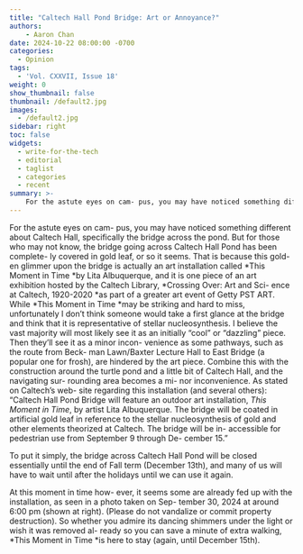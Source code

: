 ```yaml
---
title: "Caltech Hall Pond Bridge: Art or Annoyance?"
authors:
    - Aaron Chan
date: 2024-10-22 08:00:00 -0700
categories:
  - Opinion
tags:
  - 'Vol. CXXVII, Issue 18'
weight: 0
show_thumbnail: false
thumbnail: /default2.jpg
images:
  - /default2.jpg
sidebar: right
toc: false
widgets:
  - write-for-the-tech
  - editorial
  - taglist
  - categories
  - recent
summary: >-
    For the astute eyes on cam- pus, you may have noticed something different about Caltech Hall, specifically the bridge across the pond. But for those who may not know, the bridge going across Caltech Hall Pond has been complete- ly covered in gold leaf, or so it seems. 
---
```


For the astute eyes on cam- pus, you may have noticed something different about Caltech Hall, specifically the bridge across the pond. But for those who may not know, the bridge going across Caltech Hall Pond has been complete- ly covered in gold leaf, or so it seems.  That is because this gold- en glimmer upon the bridge is actually an art installation called *This Moment in Time *by Lita Albuquerque, and it is one piece of an art exhibition hosted by the Caltech Library, *Crossing Over: Art and Sci- ence at Caltech, 1920-2020 *as part of a greater art event of Getty PST ART. While *This Moment in Time *may be striking and hard to miss, unfortunately I don’t think someone would take a first glance at the bridge and think that it is representative of stellar nucleosynthesis. I believe the vast majority will most likely see it as an initially “cool” or “dazzling” piece. Then they’ll see it as a minor incon- venience as some pathways, such as the route from Beck- man Lawn/Baxter Lecture Hall to East Bridge (a popular one for frosh), are hindered by the art piece. Combine this with the construction around the turtle pond and a little bit of Caltech Hall, and the navigating sur- rounding area becomes a mi- nor inconvenience. As stated on Caltech’s web- site regarding this installation (and several others): “Caltech Hall Pond Bridge will feature an outdoor art installation, *This Moment in Time*, by artist Lita Albuquerque. The bridge will be coated in artificial gold leaf in reference to the stellar nucleosynthesis of gold and other elements theorized at Caltech. The bridge will be in- accessible for pedestrian use from September 9 through De- cember 15.” 

To put it simply, the bridge across Caltech Hall Pond will be closed essentially until the end of Fall term (December 13th), and many of us will have to wait until after the holidays until we can use it again.

At this moment in time how- ever, it seems some are already fed up with the installation, as seen in a photo taken on Sep- tember 30, 2024 at around 6:00 pm (shown at right).  (Please do not vandalize or commit property destruction). So whether you admire its dancing shimmers under the light or wish it was removed al- ready so you can save a minute of extra walking, *This Moment in Time *is here to stay (again, until December 15th). 